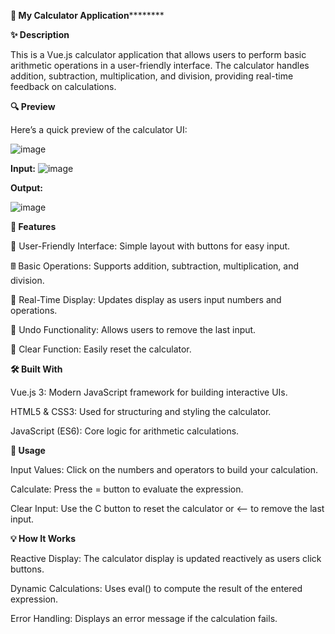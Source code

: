 
****🧮 My Calculator Application************

**✨ Description**

This is a Vue.js calculator application that allows users to perform basic arithmetic operations in a user-friendly interface. The calculator handles addition, subtraction, multiplication, and division, providing real-time feedback on calculations.

 **🔍 Preview**

Here’s a quick preview of the calculator UI:

![image](https://github.com/user-attachments/assets/e53a9113-ef2b-4724-865e-c57f85b3ace9)

**Input:**
![image](https://github.com/user-attachments/assets/48858df7-d039-4717-a0a7-dbe88309a06c)

**Output:**


![image](https://github.com/user-attachments/assets/dadc2aa6-c772-4d92-bb9e-9c94dd5b0150)


 **🔧 Features**

🔢 User-Friendly Interface: Simple layout with buttons for easy input.

🖩 Basic Operations: Supports addition, subtraction, multiplication, and division.

💬 Real-Time Display: Updates display as users input numbers and operations.

🔄 Undo Functionality: Allows users to remove the last input.

🧹 Clear Function: Easily reset the calculator.


**🛠️ Built With**

Vue.js 3: Modern JavaScript framework for building interactive UIs.

HTML5 & CSS3: Used for structuring and styling the calculator.

JavaScript (ES6): Core logic for arithmetic calculations.



**🚀 Usage**

Input Values: Click on the numbers and operators to build your calculation.

Calculate: Press the = button to evaluate the expression.

Clear Input: Use the C button to reset the calculator or <-- to remove the last input.


**💡 How It Works**

Reactive Display: The calculator display is updated reactively as users click buttons.

Dynamic Calculations: Uses eval() to compute the result of the entered expression.

Error Handling: Displays an error message if the calculation fails.


